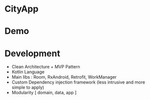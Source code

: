 # CityApp

# Demo

# Development 

- Clean Architecture + MVP Pattern
- Kotlin Language
- Main libs : Room, RxAndroid, Retrofit, WorkManager
- Custom Dependency injection framework (less intrusive and more simple to apply)
- Modularity [ domain, data, app ]
